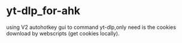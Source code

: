 # yt-dlp_for-ahk
using V2 autohotkey gui to command yt-dlp,only need is the cookies download by webscripts (get cookies locally).
